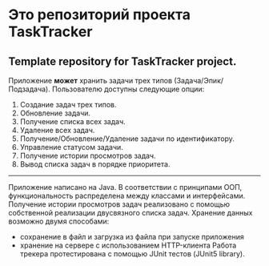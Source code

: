 # Это репозиторий проекта TaskTracker
Template repository for TaskTracker project.
---
Приложение **может** хранить задачи трех типов (Задача/Эпик/Подзадача). Пользователю доступны следующие опции:
1. Создание задач трех типов.
2. Обновление задачи.
3. Получение списка всех задач.
4. Удаление всех задач.
5. Получение/Обновление/Удаление задачи по идентификатору.
6. Управление статусом задачи.
7. Получение истории просмотров задач.
8. Вывод списка задач в порядке приоритета.
---
Приложение написано на Java. В соответствии с принципами ООП, функциональность распределена между классами и интерфейсами. Получение истории просмотров задач реализовано с помощью собственной реализации двусвязного списка задач.
Хранение данных возможно двумя способами: 
- сохранение в файл и загрузка из файла при запуске приложения
- хранение на сервере с использованием HTTP-клиента
Работа трекера протестирована с помощью JUnit тестов (JUnit5 library). 
